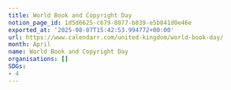 ```yaml
---
title: World Book and Copyright Day
notion_page_id: 1d5d6625-c679-8077-b839-e5b841d0e46e
exported_at: '2025-08-07T15:42:53.994772+00:00'
url: https://www.calendarr.com/united-kingdom/world-book-day/
month: April
name: World Book and Copyright Day
organisations: []
SDGs:
- 4
---
```


